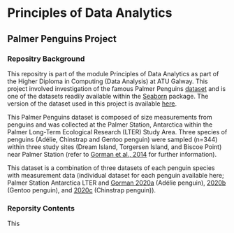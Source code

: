 # Principles of Data Analytics

## Palmer Penguins Project

### Repositry Background
This repositry is part of the module Principles of Data Analytics as part of the Higher Diploma in Computing (Data Analysis) at ATU Galway. This project involved investigation of the famous Palmer Penguins [dataset](https://allisonhorst.github.io/palmerpenguins/) and is one of the datasets readily available within the [Seaborn](https://github.com/mwaskom/seaborn-data/blob/master/penguins.csv) package. The version of the dataset used in this project is available [here](https://raw.githubusercontent.com/mwaskom/seaborn-data/master/penguins.csv).

This Palmer Penguins dataset is composed of size measurements from penguins and was collected at the Palmer Station, Antarctica within the Palmer Long-Term Ecological Research (LTER) Study Area. Three species of penguins (Adélie, Chinstrap and Gentoo penguin) were sampled (n=344) within three study sites (Dream Island, Torgersen Island, and Biscoe Point) near Palmer Station (refer to [Gorman et al., 2014](https://journals.plos.org/plosone/article/file?id=10.1371/journal.pone.0090081&type=printable) for further information). 

This dataset is a combination of three datasets of each penguin species with measurement data (individual dataset for each penguin available here; Palmer Station Antarctica LTER and [Gorman 2020a](https://portal.edirepository.org/nis/mapbrowse?packageid=knb-lter-pal.219.5) (Adélie penguin), [2020b](https://portal.edirepository.org/nis/mapbrowse?packageid=knb-lter-pal.220.5) (Gentoo penguin), and [2020c](https://portal.edirepository.org/nis/mapbrowse?packageid=knb-lter-pal.221.6) (Chinstrap penguin)). 

### Reporsity Contents
This 
